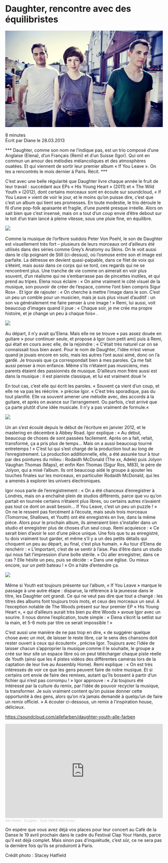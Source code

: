 # Daughter, rencontre avec des équilibristes

<img src="/Images/Stacey Hatfield/Daughter.jpg">

8 minutes \
Écrit par Diane le 28.03.2013

*** Daughter, comme son nom ne l’indique pas, est un trio composé d’une Anglaise (Elena), d’un Français (Remi) et d’un Suisse (Igor). Qui ont en commun un amour des mélodies mélancoliques et des atmosphères ouatées. Et qui viennent de sortir leur premier album « If You Leave ». On les a rencontrés le mois dernier à Paris. Récit. ***

C’est avec une belle régularité que Daughter livre chaque année le fruit de leur travail : succédant aux EPs « His Young Heart » (2011) et « The Wild Youth » (2012), dont certains morceaux sont en écoute sur soundcloud, « If You Leave » vient de voir le jour, et le moins qu’on puisse dire, c’est que c’est un album qui tient ses promesses. En toute modestie, le trio déroule le fil d’une pop-folk apaisante et fragile, d’une pureté presque irréelle. Alors on sait bien que c’est insensé, mais on a tout d’un coup envie d’être debout sur le toit d’un train lancé à pleine vitesse, sous une pluie fine, en équilibre.

[<img src="https://i.ytimg.com/vi/uUWrcFpmI5U/sddefault.jpg">](https://www.youtube.com/watch?v=uUWrcFpmI5U)

Comme la musique de l’orfèvre suédois Peter Von Poehl, le son de Daughter est visuellement très fort – plusieurs de leurs morceaux ont d’ailleurs été utilisés dans des séries comme Grey’s Anatomy ou Skins. On le voit aussi dans le clip poignant de Still (ci-dessus), où l’osmose entre son et image est parfaite. La détresse en devient quasi-palpable, dans ce filet de voix qui s’éteint, mais aussi dans ce corps qui se tord, ces regards qui ne se rencontrent plus. Une tranche de vie comme on aimerait en voir plus souvent, d’un réalisme qui ne s’embarrasse pas de pincettes inutiles, et qui prend au tripes. Elena nous éclaire : « On aime vraiment le côté visuel de la musique, son pouvoir de créer de l’espace, comme l’ont bien compris Sigur Ros« . Et Igor de rajouter : « On cherche à mettre l’image dans le son. C’est un peu un comble pour un musicien, mais je suis plus visuel d’auditif : un son va généralement me faire penser à une image ! » Remi, lui aussi, voit beaucoup d’images quand il joue : « Chaque soir, je me crée ma propre histoire, et je change un peu à chaque fois« .

[<img src="https://i.ytimg.com/vi/GnkzvAXWV-0/sddefault.jpg">](https://www.youtube.com/watch?v=GnkzvAXWV-0)

Au départ, il n’y avait qu’Elena. Mais elle ne se trouve « pas assez douée en guitare » pour continuer seule, et propose à Igor (son petit ami) puis à Remi, qui était en cours avec elle, de la rejoindre : « C’était très naturel car on se connaissait tous bien avant. Pour le nom de Daughter, l’idée m’est venue quand je jouais encore en solo, mais les autres l’ont aussi aimé, donc on l’a gardé. Je trouvais que ça correspondait bien à mes paroles. Ça me fait aussi penser à mon enfance. Même s’ils n’étaient pas musiciens, mes parents étaient des passionnés de musique. D’ailleurs mon frère aussi est dans la musique : il est pianiste classique, et lui est vraiment doué !« 

En tout cas, c’est elle qui écrit les paroles. « Souvent ça vient d’un coup, et elle ne va pas les réécrire. » précise Igor. « C’est très sporadique, pas du tout planifié. Elle va souvent amener une mélodie avec, des accords à la guitare, et après on avance sur l’arrangement. Ou parfois, c’est arrivé que ça parte plutôt d’une idée musicale. Il n’y a pas vraiment de formule.« 

[<img src="https://i.ytimg.com/vi/MbCeyb9okac/sddefault.jpg">](https://www.youtube.com/watch?v=MbCeyb9okac)

Un an s’est écoulé depuis le début de l’écriture en janvier 2012, et le mastering en décembre à Abbey Road. Igor explique : « Au début, beaucoup de choses de sont passées facilement. Après on a fait, refait, transformé, ça a pris plus de temps… Mais on a aussi beaucoup tourné entretemps ! » C’est lui qui s’est chargé de la production tout au long de l’enregistrement. La production additionnelle, elle, a été assurée tour à tour par des pointures du milieu : Rodaidh McDonald (The xx, Adele) puis Jolyon Vaughan Thomas (Maps), et enfin Ken Thomas (Sigur Ros, M83), le père de Jolyon, qui a mixé l’album. Ils ont beaucoup aidé le groupe à ajouter les touches finales sur les morceaux, en particulier Rodaidh McDonald, qui les a amenés à explorer les univers électroniques.

Igor nous parle de l’enregistrement : « On a été chanceux d’enregistrer à Londres, mais on a enchaîné plein de studios différents, parce que vu qu’on partait en tournée certains n’étaient plus libres, ou certains autres n’avaient pas tout ce dont on avait besoin… If You Leave, c’est un peu un puzzle ! » On ne le ressent pas forcément à l’écoute, mais seuls trois morceaux (Tomorrow, Shallows, et Youth) ont été enregistrés en live, dans la même pièce. Alors pour le prochain album, ils aimeraient bien s’installer dans un studio et enregistrer plus de choses d’un seul coup. Remi acquiesce : « Ce serait bien d’avoir le son d’une pièce unique. Une fois que tu as enregistré, tu dois vraiment tout garder, et même s’il y a un des petits détails qui choquent un peu au départ, au final, c’est plus humain. » Au tour d’Elena de renchérir : « L’important, c’est de se sentir à l’aise. Pas d’être dans un studio qui nous fait l’impression d’une boîte stérile. » Où aller enregistrer, dans ce cas ? Elle hésite un peu, puis se décide : « Dans une église. Ou mieux encore, sur un petit bateau ! » On a hâte d’entendre ça.

[<img src="https://i.ytimg.com/vi/psiILfa-G1c/sddefault.jpg">](https://www.youtube.com/watch?v=psiILfa-G1c)

Même si Youth est toujours présente sur l’album, « If You Leave » marque le passage à une autre étape : disparue, la référence à la jeunesse dans le titre, les Daughter ont grandi. Ce qui ne veut pas dire que tout a changé : les titres des albums font toujours trois mots, et ceux des morceaux un seul. A l’exception notable de The Woods présent sur leur premier EP « His Young Heart », « qui d’ailleurs aurait très bien pu être Woods » avoue Igor avec un sourire. Il nous donne l’explication, toute simple : « Elena s’écrit la setlist sur la main, et 5-6 mots par titre ce serait impossible ! »

C’est aussi une manière de ne pas trop en dire, « de suggérer quelque chose avec un mot, de laisser le reste libre, car le sens des chansons doit rester ouvert à ceux qui écoutent« , précise Igor. Toujours avec l’idée de laisser chacun s’approprier la musique comme il le souhaite, le groupe a créé sur leur site un espace libre où on peut télécharger chaque piste réelle de Youth (ainsi que les 4 pistes vidéos des différentes caméras lors de la captation de leur live au Assembly Home). Remi explique : « On est très intéressés de voir ce que les gens peuvent faire de notre musique. Et si certains ont envie de faire des remixes, autant qu’ils bossent à partir d’un fichier qui n’est pas corrompu ! » Igor approuve : « J’ai toujours été intéressé par la culture du remix, par l’idée de pouvoir recycler la musique, la transformer. Je suis vraiment content qu’on puisse donner cette opportunité à des gens, alors qu’on n’a jamais demandé à quelqu’un de faire un remix officiel. » A écouter ci-dessous, un remix à l’inspiration house, délicieux.

https://soundcloud.com/allefarben/daughter-youth-alle-farben

<iframe width="100%" height="300" scrolling="no" frameborder="no" allow="autoplay" src="https://w.soundcloud.com/player/?url=https%3A//api.soundcloud.com/tracks/67273378&color=%23ff5500&auto_play=false&hide_related=false&show_comments=true&show_user=true&show_reposts=false&show_teaser=true&visual=true"></iframe><div style="font-size: 10px; color: #cccccc;line-break: anywhere;word-break: normal;overflow: hidden;white-space: nowrap;text-overflow: ellipsis; font-family: Interstate,Lucida Grande,Lucida Sans Unicode,Lucida Sans,Garuda,Verdana,Tahoma,sans-serif;font-weight: 100;"><a href="https://soundcloud.com/allefarben" title="Alle Farben" target="_blank" style="color: #cccccc; text-decoration: none;">Alle Farben</a> · <a href="https://soundcloud.com/allefarben/daughter-youth-alle-farben" title="Daughter - Youth (Alle Farben remix)" target="_blank" style="color: #cccccc; text-decoration: none;">Daughter - Youth (Alle Farben remix)</a></div>

On espère que vous avez déjà vos places pour leur concert au Café de la Danse le 19 avril prochain dans le cadre du Festival Clap Your Hands, parce qu’il est déjà complet. Mais sinon pas d’inquiétude, c’est sûr, ce ne sera pas la dernière fois qu’ils se produiront à Paris.

Crédit photo : Stacey Hatfield
